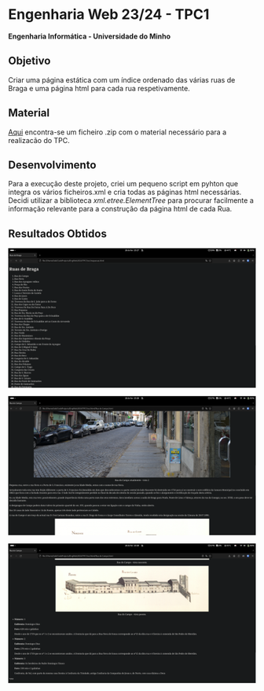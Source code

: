 # Engenharia Web 23/24 - TPC1

**Engenharia Informática - Universidade do Minho** 

## Objetivo
Criar uma página estática com um índice ordenado das várias ruas de Braga e uma página html para cada rua respetivamente.

## Material
[Aqui](https://epl.di.uminho.pt/~jcr/AULAS/EngWeb2024/semana1/MapaRuas-materialBase.zip) encontra-se um ficheiro .zip com o material necessário para a realizacão do TPC.

## Desenvolvimento
Para a execução deste projeto, criei um pequeno script em pyhton que integra os vários ficheiros.xml e cria todas as páginas html necessárias. Decidi utilizar a biblioteca *xml.etree.ElementTree* para procurar facilmente a informação relevante para a construção da página html de cada Rua.

## Resultados Obtidos
![Resultado 1](resultados/resultado1.png)

![Resultado 2](resultados/resultado2.png)

![Resultado 3](resultados/resultado3.png)
